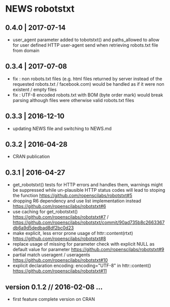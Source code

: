 NEWS robotstxt
==========================================================================

0.4.0 | 2017-07-14
--------------------------------------------------------------------------

- user_agent parameter added to tobotstxt() and paths_allowed to allow for user defined HTTP user-agent send when retrieving robots.txt file from domain


0.3.4 | 2017-07-08
--------------------------------------------------------------------------

- fix : non robots.txt files (e.g. html files returned by server instead of 
the requested robots.txt / facebook.com) would be handled as if it were non 
existent / empty files 
- fix : UTF-8 encoded robots.txt with BOM (byte order mark) would break parsing
although files were otherwise valid robots.txt files



0.3.3 | 2016-12-10
--------------------------------------------------------------------------

- updating NEWS file and switching to NEWS.md





0.3.2 | 2016-04-28 
--------------------------------------------------------------------------

- CRAN publication





0.3.1 | 2016-04-27 
--------------------------------------------------------------------------

- get_robotstxt() tests for HTTP errors and handles them, warnings might be suppressed while un-plausible HTTP status codes will lead to stoping the function https://github.com/ropenscilabs/robotstxt#5
- dropping R6 dependency and use list implementation instead https://github.com/ropenscilabs/robotstxt#6
- use caching for get_robotstxt() https://github.com/ropenscilabs/robotstxt#7 / https://github.com/ropenscilabs/robotstxt/commit/90ad735b8c2663367db6a9d5dedbad8df2bc0d23
- make explicit, less error prone usage of httr::content(rtxt) https://github.com/ropenscilabs/robotstxt#8
- replace usage of missing for parameter check with explicit NULL as default value for parameter https://github.com/ropenscilabs/robotstxt#9
- partial match useragent / useragents https://github.com/ropenscilabs/robotstxt#10
- explicit declaration encoding: encoding="UTF-8" in httr::content() https://github.com/ropenscilabs/robotstxt#11





version 0.1.2 // 2016-02-08 ...
--------------------------------------------------------------------------

- first feature complete version on CRAN
